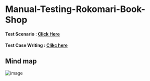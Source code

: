 # Manual-Testing-Rokomari-Book-Shop

#### Test Scenario : [Click Here](https://docs.google.com/spreadsheets/d/1_UBg6CsbUuQNOjS3twNAcAS78zHlCy_A/edit?gid=1886233841#gid=1886233841)
#### Test Case Writing : [Clikc here](https://docs.google.com/spreadsheets/d/1_UBg6CsbUuQNOjS3twNAcAS78zHlCy_A/edit?usp=sharing&ouid=110440660502729337372&rtpof=true&sd=true)


## Mind map
![image](https://github.com/user-attachments/assets/18ec9810-91e7-43a7-abeb-b3e8dd72d35e)
